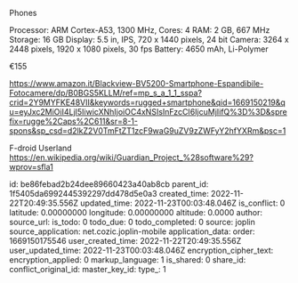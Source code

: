 Phones


Processor: ARM Cortex-A53, 1300 MHz, Cores: 4
RAM: 2 GB, 667 MHz
Storage: 16 GB
Display: 5.5 in, IPS, 720 x 1440 pixels, 24 bit
Camera: 3264 x 2448 pixels, 1920 x 1080 pixels, 30 fps
Battery: 4650 mAh, Li-Polymer

€155

https://www.amazon.it/Blackview-BV5200-Smartphone-Espandibile-Fotocamere/dp/B0BGS5KLLM/ref=mp_s_a_1_1_sspa?crid=2Y9MYFKE48VII&keywords=rugged+smartphone&qid=1669150219&qu=eyJxc2MiOiI4LjI5IiwicXNhIjoiOC4xNSIsInFzcCI6IjcuMjIifQ%3D%3D&sprefix=rugge%2Caps%2C611&sr=8-1-spons&sp_csd=d2lkZ2V0TmFtZT1zcF9waG9uZV9zZWFyY2hfYXRm&psc=1

F-droid
Userland
https://en.wikipedia.org/wiki/Guardian_Project_%28software%29?wprov=sfla1



id: be86febad2b24dee89660423a40ab8cb
parent_id: 1f5405da6992445392297dd478d5e0a3
created_time: 2022-11-22T20:49:35.556Z
updated_time: 2022-11-23T00:03:48.046Z
is_conflict: 0
latitude: 0.00000000
longitude: 0.00000000
altitude: 0.0000
author: 
source_url: 
is_todo: 0
todo_due: 0
todo_completed: 0
source: joplin
source_application: net.cozic.joplin-mobile
application_data: 
order: 1669150175546
user_created_time: 2022-11-22T20:49:35.556Z
user_updated_time: 2022-11-23T00:03:48.046Z
encryption_cipher_text: 
encryption_applied: 0
markup_language: 1
is_shared: 0
share_id: 
conflict_original_id: 
master_key_id: 
type_: 1
